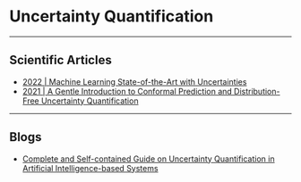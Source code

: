 # Uncertainty Quantification
***

## Scientific Articles
- [2022 | Machine Learning State-of-the-Art with Uncertainties](https://arxiv.org/abs/2204.05173)
- [2021 | A Gentle Introduction to Conformal Prediction and Distribution-Free Uncertainty Quantification](https://arxiv.org/abs/2107.07511)
***

## Blogs
- [Complete and Self-contained Guide on Uncertainty Quantification in Artificial Intelligence-based Systems](https://www.kdnuggets.com/2022/04/uncertainty-quantification-artificial-intelligencebased-systems.html)
